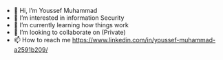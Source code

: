 - 👋 Hi, I’m Youssef Muhammad 
- 👀 I’m interested in information Security 
- 🌱 I’m currently learning how things work
- 💞️ I’m looking to collaborate on (Private)
- 📫 How to reach me https://www.linkedin.com/in/youssef-muhammad-a2591b209/
